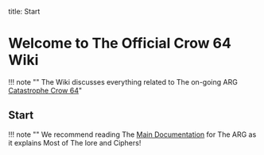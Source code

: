 title: Start
# Welcome to The Official Crow 64 Wiki

!!! note ""
    The Wiki discusses everything related to The on-going ARG [Catastrophe Crow 64](https://discord.gg/5aG22TFQ6c)"


## Start

!!! note ""
    We recommend reading The [Main Documentation](main.md) for The ARG as it explains Most of The lore and Ciphers!
